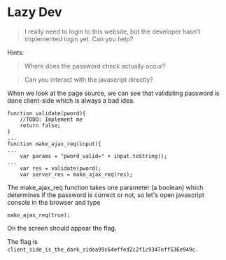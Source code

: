 # Lazy Dev

> I really need to login to this website, but the developer hasn't implemented login yet. Can you help?

Hints:

> Where does the password check actually occur?

> Can you interact with the javascript directly?

When we look at the page source, we can see that validating password is done client-side which is always a bad idea.

```
function validate(pword){
	//TODO: Implement me
	return false;
}
...
function make_ajax_req(input){
...
	var params = "pword_valid=" + input.toString();
...
	var res = validate(pword);
	var server_res = make_ajax_req(res);
```

The make_ajax_req function takes one parameter (a boolean) which determines if the password is correct or not, so let's open javascript console in the browser and type

```
make_ajax_req(true);
```

On the screen should appear the flag.

The flag is `client_side_is_the_dark_sidea99c64effed2c2f1c9347eff536e949c`.